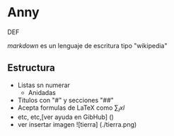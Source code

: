 # Anny
DEF

_markdown_ es un lenguaje de escritura tipo "wikipedia"

## Estructura
* Listas sn numerar
  * Anidadas
* Titulos con "#" y secciones "##"
* Acepta formulas de LaTeX como $\sum_lxl$
* etc, etc,[ver ayuda en GibHub] ()
* ver insertar imagen ![tierra] (./tierra.png)

